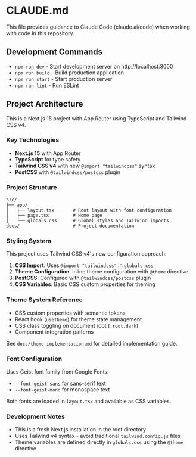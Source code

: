 # CLAUDE.md

This file provides guidance to Claude Code (claude.ai/code) when working with code in this repository.

## Development Commands

- `npm run dev` - Start development server on http://localhost:3000
- `npm run build` - Build production application
- `npm run start` - Start production server
- `npm run lint` - Run ESLint

## Project Architecture

This is a Next.js 15 project with App Router using TypeScript and Tailwind CSS v4.

### Key Technologies

- **Next.js 15** with App Router
- **TypeScript** for type safety
- **Tailwind CSS v4** with new `@import "tailwindcss"` syntax
- **PostCSS** with `@tailwindcss/postcss` plugin

### Project Structure

```
src/
├── app/
│   ├── layout.tsx       # Root layout with font configuration
│   ├── page.tsx         # Home page
│   └── globals.css      # Global styles and Tailwind imports
docs/                    # Project documentation
```

### Styling System

This project uses Tailwind CSS v4's new configuration approach:

1. **CSS Import**: Uses `@import "tailwindcss"` in `globals.css`
2. **Theme Configuration**: Inline theme configuration with `@theme` directive
3. **PostCSS**: Configured with `@tailwindcss/postcss` plugin
4. **CSS Variables**: Basic CSS custom properties for theming

### Theme System Reference

- CSS custom properties with semantic tokens
- React hook (`useTheme`) for theme state management
- CSS class toggling on document root (`:root.dark`)
- Component integration patterns

See `docs/theme-implementation.md` for detailed implementation guide.

### Font Configuration

Uses Geist font family from Google Fonts:

- `--font-geist-sans` for sans-serif text
- `--font-geist-mono` for monospace text

Both fonts are loaded in `layout.tsx` and available as CSS variables.

### Development Notes

- This is a fresh Next.js installation in the root directory
- Uses Tailwind v4 syntax - avoid traditional `tailwind.config.js` files
- Theme variables are defined directly in `globals.css` using the `@theme` directive

